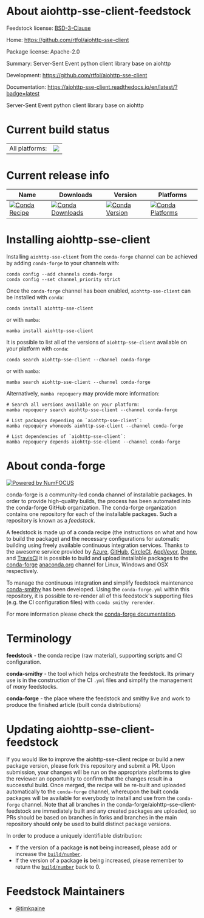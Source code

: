 About aiohttp-sse-client-feedstock
==================================

Feedstock license: [BSD-3-Clause](https://github.com/conda-forge/aiohttp-sse-client-feedstock/blob/main/LICENSE.txt)

Home: https://github.com/rtfol/aiohttp-sse-client

Package license: Apache-2.0

Summary: Server-Sent Event python client library base on aiohttp

Development: https://github.com/rtfol/aiohttp-sse-client

Documentation: https://aiohttp-sse-client.readthedocs.io/en/latest/?badge=latest

Server-Sent Event python client library base on aiohttp


Current build status
====================


<table><tr><td>All platforms:</td>
    <td>
      <a href="https://dev.azure.com/conda-forge/feedstock-builds/_build/latest?definitionId=11036&branchName=main">
        <img src="https://dev.azure.com/conda-forge/feedstock-builds/_apis/build/status/aiohttp-sse-client-feedstock?branchName=main">
      </a>
    </td>
  </tr>
</table>

Current release info
====================

| Name | Downloads | Version | Platforms |
| --- | --- | --- | --- |
| [![Conda Recipe](https://img.shields.io/badge/recipe-aiohttp--sse--client-green.svg)](https://anaconda.org/conda-forge/aiohttp-sse-client) | [![Conda Downloads](https://img.shields.io/conda/dn/conda-forge/aiohttp-sse-client.svg)](https://anaconda.org/conda-forge/aiohttp-sse-client) | [![Conda Version](https://img.shields.io/conda/vn/conda-forge/aiohttp-sse-client.svg)](https://anaconda.org/conda-forge/aiohttp-sse-client) | [![Conda Platforms](https://img.shields.io/conda/pn/conda-forge/aiohttp-sse-client.svg)](https://anaconda.org/conda-forge/aiohttp-sse-client) |

Installing aiohttp-sse-client
=============================

Installing `aiohttp-sse-client` from the `conda-forge` channel can be achieved by adding `conda-forge` to your channels with:

```
conda config --add channels conda-forge
conda config --set channel_priority strict
```

Once the `conda-forge` channel has been enabled, `aiohttp-sse-client` can be installed with `conda`:

```
conda install aiohttp-sse-client
```

or with `mamba`:

```
mamba install aiohttp-sse-client
```

It is possible to list all of the versions of `aiohttp-sse-client` available on your platform with `conda`:

```
conda search aiohttp-sse-client --channel conda-forge
```

or with `mamba`:

```
mamba search aiohttp-sse-client --channel conda-forge
```

Alternatively, `mamba repoquery` may provide more information:

```
# Search all versions available on your platform:
mamba repoquery search aiohttp-sse-client --channel conda-forge

# List packages depending on `aiohttp-sse-client`:
mamba repoquery whoneeds aiohttp-sse-client --channel conda-forge

# List dependencies of `aiohttp-sse-client`:
mamba repoquery depends aiohttp-sse-client --channel conda-forge
```


About conda-forge
=================

[![Powered by
NumFOCUS](https://img.shields.io/badge/powered%20by-NumFOCUS-orange.svg?style=flat&colorA=E1523D&colorB=007D8A)](https://numfocus.org)

conda-forge is a community-led conda channel of installable packages.
In order to provide high-quality builds, the process has been automated into the
conda-forge GitHub organization. The conda-forge organization contains one repository
for each of the installable packages. Such a repository is known as a *feedstock*.

A feedstock is made up of a conda recipe (the instructions on what and how to build
the package) and the necessary configurations for automatic building using freely
available continuous integration services. Thanks to the awesome service provided by
[Azure](https://azure.microsoft.com/en-us/services/devops/), [GitHub](https://github.com/),
[CircleCI](https://circleci.com/), [AppVeyor](https://www.appveyor.com/),
[Drone](https://cloud.drone.io/welcome), and [TravisCI](https://travis-ci.com/)
it is possible to build and upload installable packages to the
[conda-forge](https://anaconda.org/conda-forge) [anaconda.org](https://anaconda.org/)
channel for Linux, Windows and OSX respectively.

To manage the continuous integration and simplify feedstock maintenance
[conda-smithy](https://github.com/conda-forge/conda-smithy) has been developed.
Using the ``conda-forge.yml`` within this repository, it is possible to re-render all of
this feedstock's supporting files (e.g. the CI configuration files) with ``conda smithy rerender``.

For more information please check the [conda-forge documentation](https://conda-forge.org/docs/).

Terminology
===========

**feedstock** - the conda recipe (raw material), supporting scripts and CI configuration.

**conda-smithy** - the tool which helps orchestrate the feedstock.
                   Its primary use is in the construction of the CI ``.yml`` files
                   and simplify the management of *many* feedstocks.

**conda-forge** - the place where the feedstock and smithy live and work to
                  produce the finished article (built conda distributions)


Updating aiohttp-sse-client-feedstock
=====================================

If you would like to improve the aiohttp-sse-client recipe or build a new
package version, please fork this repository and submit a PR. Upon submission,
your changes will be run on the appropriate platforms to give the reviewer an
opportunity to confirm that the changes result in a successful build. Once
merged, the recipe will be re-built and uploaded automatically to the
`conda-forge` channel, whereupon the built conda packages will be available for
everybody to install and use from the `conda-forge` channel.
Note that all branches in the conda-forge/aiohttp-sse-client-feedstock are
immediately built and any created packages are uploaded, so PRs should be based
on branches in forks and branches in the main repository should only be used to
build distinct package versions.

In order to produce a uniquely identifiable distribution:
 * If the version of a package **is not** being increased, please add or increase
   the [``build/number``](https://docs.conda.io/projects/conda-build/en/latest/resources/define-metadata.html#build-number-and-string).
 * If the version of a package **is** being increased, please remember to return
   the [``build/number``](https://docs.conda.io/projects/conda-build/en/latest/resources/define-metadata.html#build-number-and-string)
   back to 0.

Feedstock Maintainers
=====================

* [@timkpaine](https://github.com/timkpaine/)

